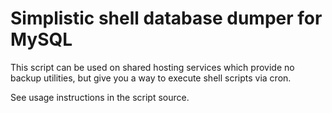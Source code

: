# Simplistic shell database dumper for MySQL

This script can be used on shared hosting services which provide no backup utilities, but give you a way to execute shell scripts via cron.

See usage instructions in the script source.
